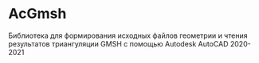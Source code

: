 # AcGmsh
Библиотека для формирования исходных файлов геометрии и чтения результатов триангуляции GMSH с помощью Autodesk AutoCAD 2020-2021 
